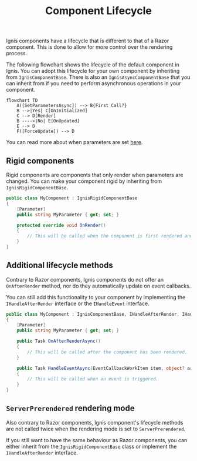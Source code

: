 ﻿---
order: 1
title: Component Lifecycle
category: Components
permalink: /components/lifecycle
---

Ignis components have a lifecycle that is different to that of a Razor component. This is done to allow for more control
over the rendering process.

The following flowchart shows the lifecycle of the default component in Ignis. You can adopt this lifecycle for your own
component by inheriting from `IgnisComponentBase`. There is also an `IgnisAsyncComponentBase` that you can inherit from
if you need to perform asynchronous operations in your component.

```mermaid
flowchart TD
    A([SetParametersAsync]) --> B{First Call?}
    B -->|Yes| C[OnInitialized]
    C --> D[Render]
    B ---->|No| E[OnUpdated]
    E --> D
    F([ForceUpdate]) --> D
```

You can read more about when parameters are
set [here](https://learn.microsoft.com/en-us/aspnet/core/blazor/components/lifecycle?view=aspnetcore-7.0#when-parameters-are-set-setparametersasync).

## Rigid components

Rigid components are components that only render when parameters are changed. You can make your component rigid by
inheriting from `IgnisRigidComponentBase`.

```csharp
public class MyComponent : IgnisRigidComponentBase
{
    [Parameter]
    public string MyParameter { get; set; }

    protected override void OnRender()
    {
        // This will be called when the component is first rendered and when MyParameter is changed.
    }
}
```

## Additional lifecycle methods

Contrary to Razor components, Ignis components do not offer an `OnAfterRender` method, nor do they automatically update
on event callbacks.

You can still add this functionality to your component by implementing the `IHandleAfterRender` interface or
the `IHandleEvent` interface.

```csharp
public class MyComponent : IgnisComponentBase, IHandleAfterRender, IHandleEvent
{
    [Parameter]
    public string MyParameter { get; set; }

    public Task OnAfterRenderAsync()
    {
        // This will be called after the component has been rendered.
    }

    public Task HandleEventAsync(EventCallbackWorkItem item, object? arg)
    {
        // This will be called when an event is triggered.
    }
}
```

## `ServerPrerendered` rendering mode

Also contrary to Razor components, Ignis component's lifecycle methods are not called twice when the rendering mode is
set to `ServerPrerendered`.

If you still want to have the same behaviour as Razor components, you can either inherit from
the `IgnisRigidComponentBase` class or implement the `IHandleAfterRender` interface.
